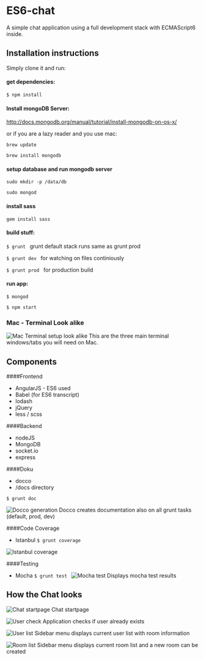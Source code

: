 # ES6-chat
A simple chat application using a full development stack with ECMAScript6 inside.

## Installation instructions

Simply clone it and run:

#### get dependencies:
```$ npm install```


#### Install mongoDB Server:
http://docs.mongodb.org/manual/tutorial/install-mongodb-on-os-x/

or if you are a lazy reader and you use mac:

```brew update```

```brew install mongodb```

#### setup database and run mongodb server
```sudo mkdir -p /data/db```

```sudo mongod```

#### install sass
```gem install sass```

#### build stuff:
```$ grunt ``` grunt default stack runs same as grunt prod

```$ grunt dev ``` for watching on files continiously

```$ grunt prod ``` for production build

#### run app:
```$ mongod ```

```$ npm start ```

### Mac - Terminal Look alike
![Mac Terminal setup look alike](/images/terminal_setup.png?raw=true "This are the three main terminal windows/tabs you will need on Mac ")
This are the three main terminal windows/tabs you will need on Mac.



## Components
####Frontend
* AngularJS - ES6 used
* Babel (for ES6 transcript)
* lodash
* jQuery
* less / scss

####Backend
* nodeJS
* MongoDB
* socket.io
* express

####Doku
* docco
* /docs directory

```$ grunt doc ```


![Docco generation](/images/docco.png?raw=true "Docco creates documentation also on all grunt tasks (default, prod, dev)")
Docco creates documentation also on all grunt tasks (default, prod, dev)


####Code Coverage
* Istanbul
```$ grunt coverage ```

![Istanbul coverage](/images/istanbul_new.png?raw=true "Displays test coverage")


####Testing
* Mocha
```$ grunt test ```
![Mocha test](/images/mocha_test.png?raw=true "Displays mocha test results")
Displays mocha test results


## How the Chat looks
![Chat startpage](/images/startpage.png?raw=true "Chat startpage")
Chat startpage

![User check](/images/error_on_already_existing_user.png?raw=true "Application checks if user already exists")
Application checks if user already exists

![User list](/images/userlist.png?raw=true "Sidebar menu displays current user list with room information")
Sidebar menu displays current user list with room information

![Room list](/images/roomlist.png?raw=true "Sidebar menu displays current room list and a new room can be created")
Sidebar menu displays current room list and a new room can be created
